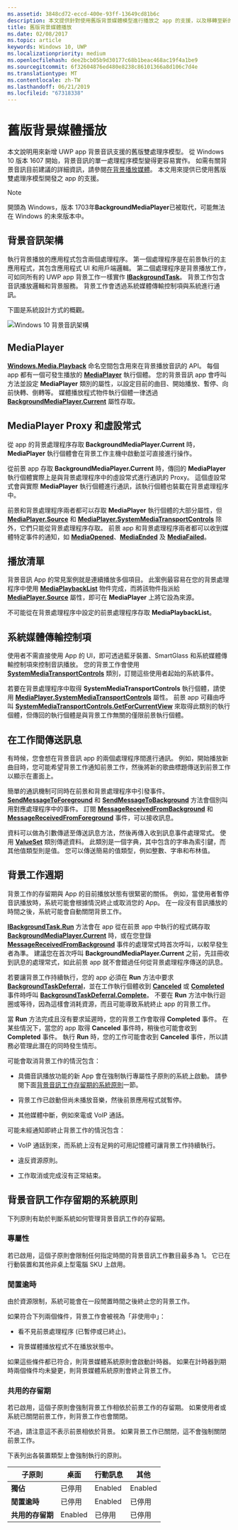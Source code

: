```yaml
---
ms.assetid: 3848cd72-eccd-400e-93ff-13649cd81b6c
description: 本文提供針對使用舊版背景媒體模型進行播放之 app 的支援，以及移轉至新的模型的指導方針。
title: 舊版背景媒體播放
ms.date: 02/08/2017
ms.topic: article
keywords: Windows 10, UWP
ms.localizationpriority: medium
ms.openlocfilehash: dee2bcb05b9d30177c68b1beac468ac19f4a1be9
ms.sourcegitcommit: 6f32604876ed480e8238c86101366a8d106c7d4e
ms.translationtype: MT
ms.contentlocale: zh-TW
ms.lasthandoff: 06/21/2019
ms.locfileid: "67318338"
---
```

# <a name="legacy-background-media-playback"></a>舊版背景媒體播放


本文說明用來新增 UWP app 背景音訊支援的舊版雙處理序模型。 從 Windows 10 版本 1607 開始，背景音訊的單一處理程序模型變得更容易實作。 如需有關背景音訊目前建議的詳細資訊，請參閱[在背景播放媒體](background-audio.md)。 本文用來提供已使用舊版雙處理序模型開發之 app 的支援。

> [!NOTE]
> 開頭為 Windows，版本 1703年**BackgroundMediaPlayer**已被取代，可能無法在 Windows 的未來版本中。

## <a name="background-audio-architecture"></a>背景音訊架構

執行背景播放的應用程式包含兩個處理程序。 第一個處理程序是在前景執行的主應用程式，其包含應用程式 UI 和用戶端邏輯。 第二個處理程序是背景播放工作，可如同所有的 UWP app 背景工作一樣實作 [**IBackgroundTask**](https://docs.microsoft.com/uwp/api/Windows.ApplicationModel.Background.IBackgroundTask)。 背景工作包含音訊播放邏輯和背景服務。 背景工作會透過系統媒體傳輸控制項與系統進行通訊。

下圖是系統設計方式的概觀。

![Windows 10 背景音訊架構](images/backround-audio-architecture-win10.png)
## <a name="mediaplayer"></a>MediaPlayer

[  **Windows.Media.Playback**](https://docs.microsoft.com/uwp/api/Windows.Media.Playback) 命名空間包含用來在背景播放音訊的 API。 每個 app 都有一個可發生播放的 [**MediaPlayer**](https://docs.microsoft.com/uwp/api/Windows.Media.Playback.MediaPlayer) 執行個體。 您的背景音訊 app 會呼叫方法並設定 **MediaPlayer** 類別的屬性，以設定目前的曲目、開始播放、暫停、向前快轉、倒轉等。 媒體播放程式物件執行個體一律透過 [**BackgroundMediaPlayer.Current**](https://docs.microsoft.com/uwp/api/windows.media.playback.backgroundmediaplayer.current) 屬性存取。

## <a name="mediaplayer-proxy-and-stub"></a>MediaPlayer Proxy 和虛設常式

從 app 的背景處理程序存取 **BackgroundMediaPlayer.Current** 時，**MediaPlayer** 執行個體會在背景工作主機中啟動並可直接進行操作。

從前景 app 存取 **BackgroundMediaPlayer.Current** 時，傳回的 **MediaPlayer** 執行個體實際上是與背景處理程序中的虛設常式進行通訊的 Proxy。 這個虛設常式會與實際 **MediaPlayer** 執行個體進行通訊，該執行個體也裝載在背景處理程序中。

前景和背景處理程序兩者都可以存取 **MediaPlayer** 執行個體的大部分屬性，但 [**MediaPlayer.Source**](https://docs.microsoft.com/uwp/api/windows.media.playback.mediaplayer.source) 和 [**MediaPlayer.SystemMediaTransportControls**](https://docs.microsoft.com/uwp/api/windows.media.playback.mediaplayer.systemmediatransportcontrols) 除外，它們只能從背景處理程序存取。 前景 app 和背景處理程序兩者都可以收到媒體特定事件的通知，如 [**MediaOpened**](https://docs.microsoft.com/uwp/api/windows.media.playback.mediaplayer.mediaopened)、[**MediaEnded**](https://docs.microsoft.com/uwp/api/windows.media.playback.mediaplayer.mediaended) 及 [**MediaFailed**](https://docs.microsoft.com/uwp/api/windows.media.playback.mediaplayer.mediafailed)。

## <a name="playback-lists"></a>播放清單

背景音訊 App 的常見案例就是連續播放多個項目。 此案例最容易在您的背景處理程序中使用 [**MediaPlaybackList**](https://docs.microsoft.com/uwp/api/Windows.Media.Playback.MediaPlaybackList) 物件完成，而將該物件指派給 [**MediaPlayer.Source**](https://docs.microsoft.com/uwp/api/windows.media.playback.mediaplayer.source) 屬性，即可在 **MediaPlayer** 上將它設為來源。

不可能從在背景處理程序中設定的前景處理程序存取 **MediaPlaybackList**。

## <a name="system-media-transport-controls"></a>系統媒體傳輸控制項

使用者不需直接使用 App 的 UI，即可透過藍牙裝置、SmartGlass 和系統媒體傳輸控制項來控制音訊播放。 您的背景工作會使用 [**SystemMediaTransportControls**](https://docs.microsoft.com/uwp/api/Windows.Media.SystemMediaTransportControls) 類別，訂閱這些使用者起始的系統事件。

若要在背景處理程序中取得 **SystemMediaTransportControls** 執行個體，請使用 [**MediaPlayer.SystemMediaTransportControls**](https://docs.microsoft.com/uwp/api/windows.media.playback.mediaplayer.systemmediatransportcontrols) 屬性。 前景 app 可藉由呼叫 [**SystemMediaTransportControls.GetForCurrentView**](https://docs.microsoft.com/uwp/api/windows.media.systemmediatransportcontrols.getforcurrentview) 來取得此類別的執行個體，但傳回的執行個體是與背景工作無關的僅限前景執行個體。

## <a name="sending-messages-between-tasks"></a>在工作間傳送訊息

有時候，您會想在背景音訊 app 的兩個處理程序間進行通訊。 例如，開始播放新曲目時，您可能希望背景工作通知前景工作，然後將新的歌曲標題傳送到前景工作以顯示在畫面上。

簡單的通訊機制可同時在前景和背景處理程序中引發事件。 [  **SendMessageToForeground**](https://docs.microsoft.com/uwp/api/windows.media.playback.backgroundmediaplayer.sendmessagetoforeground) 和 [**SendMessageToBackground**](https://docs.microsoft.com/uwp/api/windows.media.playback.backgroundmediaplayer.sendmessagetobackground) 方法會個別叫用對應處理程序中的事件。 訂閱 [**MessageReceivedFromBackground**](https://docs.microsoft.com/uwp/api/windows.media.playback.backgroundmediaplayer.messagereceivedfrombackground) 和 [**MessageReceivedFromForeground**](https://docs.microsoft.com/uwp/api/windows.media.playback.backgroundmediaplayer.messagereceivedfromforeground) 事件，可以接收訊息。

資料可以做為引數傳遞至傳送訊息方法，然後再傳入收到訊息事件處理常式。 使用 [**ValueSet**](https://docs.microsoft.com/uwp/api/Windows.Foundation.Collections.ValueSet) 類別傳遞資料。 此類別是一個字典，其中包含的字串為索引鍵，而其他值類型則是值。 您可以傳送簡易的值類型，例如整數、字串和布林值。

## <a name="background-task-life-cycle"></a>背景工作週期

背景工作的存留期與 App 的目前播放狀態有很緊密的關係。 例如，當使用者暫停音訊播放時，系統可能會根據情況終止或取消您的 App。 在一段沒有音訊播放的時間之後，系統可能會自動關閉背景工作。

[  **IBackgroundTask.Run**](https://docs.microsoft.com/uwp/api/windows.applicationmodel.background.ibackgroundtask.run) 方法會在 app 從在前景 app 中執行的程式碼存取 [**BackgroundMediaPlayer.Current**](https://docs.microsoft.com/uwp/api/windows.media.playback.backgroundmediaplayer.current) 時，或在您登錄 [**MessageReceivedFromBackground**](https://docs.microsoft.com/uwp/api/windows.media.playback.backgroundmediaplayer.messagereceivedfrombackground) 事件的處理常式時首次呼叫，以較早發生者為準。 建議您在首次呼叫 **BackgroundMediaPlayer.Current** 之前，先註冊收到訊息的處理常式，如此前景 app 就不會錯過任何從背景處理程序傳送的訊息。

若要讓背景工作持續執行，您的 app 必須在 **Run** 方法中要求 [**BackgroundTaskDeferral**](https://docs.microsoft.com/uwp/api/Windows.ApplicationModel.Background.BackgroundTaskDeferral)，並在工作執行個體收到 [**Canceled**](https://docs.microsoft.com/uwp/api/windows.applicationmodel.background.ibackgroundtaskinstance.canceled) 或 [**Completed**](https://docs.microsoft.com/uwp/api/windows.applicationmodel.background.backgroundtaskregistration.completed) 事件時呼叫 [**BackgroundTaskDeferral.Complete**](https://docs.microsoft.com/uwp/api/windows.applicationmodel.background.backgroundtaskdeferral.complete)。 不要在 **Run** 方法中執行迴圈或等待，因為這樣會消耗資源，而且可能導致系統終止 app 的背景工作。

當 **Run** 方法完成且沒有要求延遲時，您的背景工作會取得 **Completed** 事件。 在某些情況下，當您的 app 取得 **Canceled** 事件時，稍後也可能會收到 **Completed** 事件。 執行 **Run** 時，您的工作可能會收到 **Canceled** 事件，所以請務必管理此潛在的同時發生情形。

可能會取消背景工作的情況包含：

-   具備音訊播放功能的新 App 會在強制執行專屬性子原則的系統上啟動。 請參閱下面[背景音訊工作存留期的系統原則](#system-policies-for-background-audio-task-lifetime)一節。

-   背景工作已啟動但尚未播放音樂，然後前景應用程式就暫停。

-   其他媒體中斷，例如來電或 VoIP 通話。

可能未經通知即終止背景工作的情況包含：

-   VoIP 通話到來，而系統上沒有足夠的可用記憶體可讓背景工作持續執行。

-   違反資源原則。

-   工作取消或完成沒有正常結束。

## <a name="system-policies-for-background-audio-task-lifetime"></a>背景音訊工作存留期的系統原則

下列原則有助於判斷系統如何管理背景音訊工作的存留期。

### <a name="exclusivity"></a>專屬性

若已啟用，這個子原則會限制任何指定時間的背景音訊工作數目最多為 1。 它已在行動裝置和其他非桌上型電腦 SKU 上啟用。

### <a name="inactivity-timeout"></a>閒置逾時

由於資源限制，系統可能會在一段閒置時間之後終止您的背景工作。

如果符合下列兩個條件，背景工作會被視為「非使用中」：

-   看不見前景處理程序 (已暫停或已終止)。

-   背景媒體播放程式不在播放狀態中。

如果這些條件都已符合，則背景媒體系統原則會啟動計時器。 如果在計時器到期時兩個條件均未變更，則背景媒體系統原則會終止背景工作。

### <a name="shared-lifetime"></a>共用的存留期

若已啟用，這個子原則會強制背景工作相依於前景工作的存留期。 如果使用者或系統已關閉前景工作，則背景工作也會關閉。

不過，請注意這不表示前景相依於背景。 如果背景工作已關閉，這不會強制關閉前景工作。

下表列出各裝置類型上會強制執行的原則。

| 子原則             | 桌面  | 行動訊息   | 其他    |
|------------------------|----------|----------|----------|
| **獨佔**        | 已停用 | Enabled  | Enabled  |
| **閒置逾時** | 已停用 | Enabled  | 已停用 |
| **共用的存留期**    | Enabled  | 已停用 | 已停用 |


 

 




